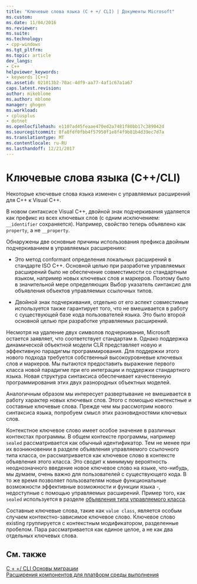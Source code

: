 ```yaml
---
title: "Ключевые слова языка (C + +/ CLI) | Документы Microsoft"
ms.custom: 
ms.date: 11/04/2016
ms.reviewer: 
ms.suite: 
ms.technology:
- cpp-windows
ms.tgt_pltfrm: 
ms.topic: article
dev_langs:
- C++
helpviewer_keywords:
- keywords [C++]
ms.assetid: 021013b2-70ac-4df9-aa77-4af1c67a1a67
caps.latest.revision: 
author: mikeblome
ms.author: mblome
manager: ghogen
ms.workload:
- cplusplus
- dotnet
ms.openlocfilehash: e1107ad45feaae470ed2a7481f80bb17c389042d
ms.sourcegitcommit: 8fa8fdf0fbb4f57950f1e8f4f9b81b4d39ec7d7a
ms.translationtype: MT
ms.contentlocale: ru-RU
ms.lasthandoff: 12/21/2017
---
```

# <a name="language-keywords-ccli"></a>Ключевые слова языка (C++/CLI)
Некоторые ключевые слова языка изменен с управляемых расширений для C++ к Visual C++.  
  
 В новом синтаксисе Visual C++, двойной знак подчеркивания удаляется как префикс из всех ключевых слов (с одним исключением: `__identifier` сохраняется). Например, свойство теперь объявлено как `property`, а не `__property`.  
  
 Обнаружены две основные причины использования префикса двойным подчеркиванием в управляемых расширениях:  
  
-   Это метод conformant определения локальных расширений в стандарте ISO C++. Основной целью при разработке управляемых расширений было не обеспечение совместимости со стандартным языком, например новых ключевых слов и маркеров. Поэтому было в значительной мере определяющих Выбор указатель синтаксис для объявления объектов управляемых ссылочных типов.  
  
-   Двойной знак подчеркивания, отдельно от его аспект совместимые используется также гарантирует того, что не вмешивается в работу с существующей базе кода пользователей языка. Это было второй основной целью при разработке управляемых расширений.  
  
 Несмотря на удаление двух символов подчеркивания, Microsoft остается заявляет, что соответствует стандартам в. Однако поддержка динамической объектной модели CLR представляет новую и эффективную парадигмы программирования. Для поддержки этого нового подхода требуется собственный высокоуровневые ключевых слов и маркеров. Мы пытаются предоставить выражение первого класса новой парадигме при его интеграции и поддержки стандартного языка. Новая структура синтаксиса обеспечивает качественную программирования этих двух разнородных объектных моделей.  
  
 Аналогичным образом мы интересует развертывание не вмешивается в работу характер новых ключевых слов. Этого с помощью контекстные и составные ключевые слова. Прежде чем мы рассмотрим нового синтаксиса языка, попробуем смысл этих разновидностями ключевых слов.  
  
 Контекстное ключевое слово имеет особое значение в различных контекстах программы. В общем контексте программы, например `sealed` рассматривается как обычный идентификатор. Тем не менее при их возникновении в разделе объявления управляемого ссылочного типа класса, он рассматривается как ключевое слово в контексте объявления этого класса. Это сводит к минимуму вероятность неоднозначного введение новое ключевое слово на языке, что-нибудь, мы думаем, очень важно для пользователей с существующего кода. В то же время позволяет пользователям новые функциональные возможности эффективные возможности и функции языка -, недоступные с помощью управляемых расширений. Пример того, как `sealed` используется в разделе [объявления типа управляемого класса](../dotnet/declaration-of-a-managed-class-type.md).  
  
 Составные ключевые слова, такие как `value class`, является особым случаем контекстно-зависимое ключевое слово. Ключевое слово existing группируется с контекстным модификатором, разделенные пробелом. Пара рассматривается как единое целое, а не как два отдельных ключевых слова.  
  
## <a name="see-also"></a>См. также  
 [C + +/ CLI Основы миграции](../dotnet/cpp-cli-migration-primer.md)   
 [Расширения компонентов для платформ среды выполнения](../windows/component-extensions-for-runtime-platforms.md)